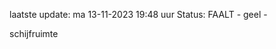 laatste update: 
ma 13-11-2023 19:48   uur 
Status: FAALT - geel - 
<div class="service Y">schijfruimte</div>